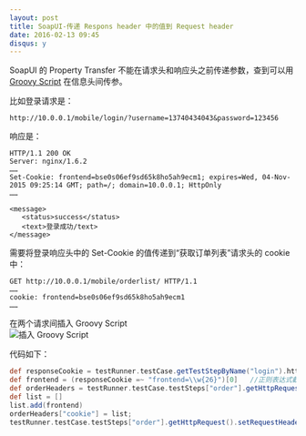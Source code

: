 ```yaml
---
layout: post
title: SoapUI-传递 Respons header 中的值到 Request header
date: 2016-02-13 09:45
disqus: y
---
```



SoapUI 的 Property Transfer 不能在请求头和响应头之前传递参数，查到可以用 [Groovy Script](http://www.soapui.org/apidocs/index.html) 在信息头间传参。  

比如登录请求是：  
  
```
http://10.0.0.1/mobile/login/?username=13740434043&password=123456
```
  
响应是：
  
```
HTTP/1.1 200 OK
Server: nginx/1.6.2
……
Set-Cookie: frontend=bse0s06ef9sd65k8ho5ah9ecm1; expires=Wed, 04-Nov-2015 09:25:14 GMT; path=/; domain=10.0.0.1; HttpOnly
……

<message>
   <status>success</status>
   <text>登录成功/text>
</message>
```
  
需要将登录响应头中的 Set-Cookie 的值传递到“获取订单列表”请求头的 cookie 中： 
  
```
GET http://10.0.0.1/mobile/orderlist/ HTTP/1.1
……
cookie: frontend=bse0s06ef9sd65k8ho5ah9ecm1
……
```
  
在两个请求间插入 Groovy Script  
![插入 Groovy Script](http://ww4.sinaimg.cn/large/4835282djw9exp6c8s9tcj206q05cq34.jpg)  

代码如下：  
  
```Groovy
def responseCookie = testRunner.testCase.getTestStepByName("login").httpRequest.response.responseHeaders["Set-Cookie"]
def frontend = (responseCookie =~ "frontend=\\w{26}")[0]   //正则表达式截取需要的部分
def orderHeaders = testRunner.testCase.testSteps["order"].getHttpRequest().getRequestHeaders()
def list = []
list.add(frontend)
orderHeaders["cookie"] = list;
testRunner.testCase.testSteps["order"].getHttpRequest().setRequestHeaders(orderHeaders)
```
  
